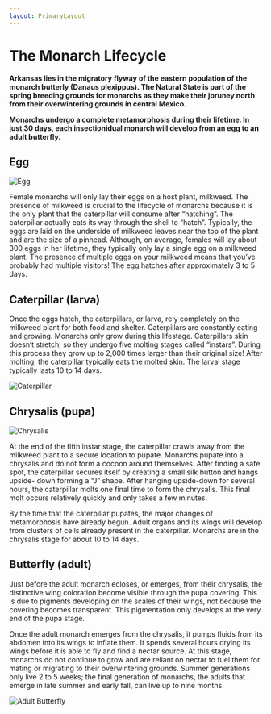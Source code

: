 ```yaml
---
layout: PrimaryLayout
---
```


# The Monarch Lifecycle
**Arkansas lies in the migratory flyway of the eastern population of the monarch butterly (Danaus plexippus).  The Natural State is part of the spring breeding grounds for monarchs as they make their joruney north from their overwintering grounds in central Mexico.**

**Monarchs undergo a complete metamorphosis during their lifetime.  In just 30 days, each insectionidual monarch will develop from an egg to an adult butterfly.**

## Egg
<section class="content">

![Egg](/img/lifecycle/egg.jpg)

Female monarchs will only lay their eggs on a host plant, milkweed. The presence of milkweed is crucial to the lifecycle of monarchs because it is the only plant that the caterpillar will consume after “hatching”. The caterpillar actually eats its way through the shell to “hatch”. Typically, the eggs are laid on the underside of milkweed leaves near the top of the plant and are the size of a pinhead. Although, on average, females will lay about 300 eggs in her lifetime, they typically only lay a single egg on a milkweed plant. The presence of multiple eggs on your milkweed means that you’ve probably had multiple visitors! The egg hatches after approximately 3 to 5 days.

</section>

## Caterpillar (larva)
<section class="content">

Once the eggs hatch, the caterpillars, or larva, rely completely on the milkweed plant for both food and shelter. Caterpillars are constantly eating and growing. Monarchs only grow during this lifestage. Caterpillars skin doesn’t stretch, so they undergo five molting stages called “instars”. During this process they grow up to 2,000 times larger than their original size! After molting, the caterpillar typically eats the molted skin. The larval stage typically lasts 10 to 14 days.

![Caterpillar](/img/lifecycle/cat-larvae.jpg)

</section>

## Chrysalis (pupa)

<section class="content">

![Chrysalis](/img/lifecycle/chrysalis.jpg)

<article>
At the end of the fifth instar stage, the caterpillar crawls away from the milkweed plant to a secure location to pupate. Monarchs pupate into a chrysalis and do not form a cocoon around themselves. After finding a safe spot, the caterpillar secures itself by creating a small silk button and hangs upside- down forming a “J” shape. After hanging upside-down for several hours, the caterpillar molts one final time to form the chrysalis. This final molt occurs relatively quickly and only takes a few minutes.

By the time that the caterpillar pupates, the major changes of metamorphosis have already begun. Adult organs and its wings will develop from clusters of cells already present in the caterpillar. Monarchs are in the chrysalis stage for about 10 to 14 days.

</article>

</section>

## Butterfly (adult)
<section class="content">

<article>
Just before the adult monarch ecloses, or emerges, from their chrysalis, the distinctive wing coloration become visible through the pupa covering. This is due to pigments developing on the scales of their wings, not because the covering becomes transparent. This pigmentation only develops at the very end of the pupa stage.

Once the adult monarch emerges from the chrysalis, it pumps fluids from its abdomen into its wings to inflate them. It spends several hours drying its wings before it is able to fly and find a nectar source. At this stage, monarchs do not continue to grow and are reliant on nectar to fuel them for mating or migrating to their overwintering grounds. Summer generations only live 2 to 5 weeks; the final generation of monarchs, the adults that emerge in late summer and early fall, can live up to nine months.

</article>

![Adult Butterfly](/img/lifecycle/adult-butterfly.jpg)

</section>

<style lang="stylus">
section.content
  display flex
  align-items center
  img
    min-width 350px
  p, article
    display flex
    flex-flow column nowrap
    line-height 32px
  p:not(:first-child), article:not(:first-child)
    margin-left 32px
</style>